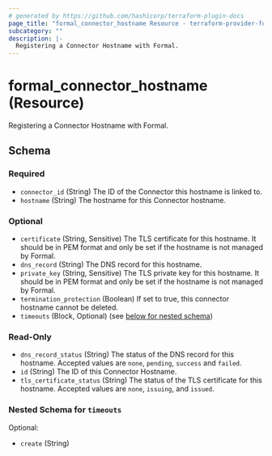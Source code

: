 ```yaml
---
# generated by https://github.com/hashicorp/terraform-plugin-docs
page_title: "formal_connector_hostname Resource - terraform-provider-formal"
subcategory: ""
description: |-
  Registering a Connector Hostname with Formal.
---
```


# formal_connector_hostname (Resource)

Registering a Connector Hostname with Formal.



<!-- schema generated by tfplugindocs -->
## Schema

### Required

- `connector_id` (String) The ID of the Connector this hostname is linked to.
- `hostname` (String) The hostname for this Connector hostname.

### Optional

- `certificate` (String, Sensitive) The TLS certificate for this hostname. It should be in PEM format and only be set if the hostname is not managed by Formal.
- `dns_record` (String) The DNS record for this hostname.
- `private_key` (String, Sensitive) The TLS private key for this hostname. It should be in PEM format and only be set if the hostname is not managed by Formal.
- `termination_protection` (Boolean) If set to true, this connector hostname cannot be deleted.
- `timeouts` (Block, Optional) (see [below for nested schema](#nestedblock--timeouts))

### Read-Only

- `dns_record_status` (String) The status of the DNS record for this hostname. Accepted values are `none`, `pending`, `success` and `failed`.
- `id` (String) The ID of this Connector Hostname.
- `tls_certificate_status` (String) The status of the TLS certificate for this hostname. Accepted values are `none`, `issuing`, and `issued`.

<a id="nestedblock--timeouts"></a>
### Nested Schema for `timeouts`

Optional:

- `create` (String)
